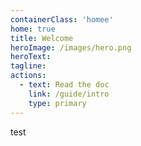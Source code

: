 ```yaml
---
containerClass: 'homee'
home: true
title: Welcome
heroImage: /images/hero.png
heroText:
tagline: 
actions:
  - text: Read the doc
    link: /guide/intro
    type: primary
---
```


test
